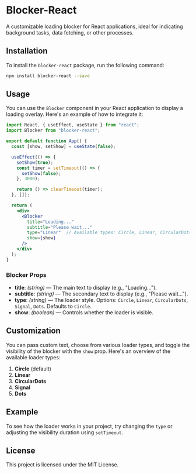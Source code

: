 
# Blocker-React

A customizable loading blocker for React applications, ideal for indicating background tasks, data fetching, or other processes.

## Installation

To install the `blocker-react` package, run the following command:

```bash
npm install blocker-react --save
```

## Usage

You can use the `Blocker` component in your React application to display a loading overlay. Here's an example of how to integrate it:

```jsx
import React, { useEffect, useState } from "react";
import Blocker from "blocker-react";

export default function App() {
  const [show, setShow] = useState(false);

  useEffect(() => {
    setShow(true);
    const timer = setTimeout(() => {
      setShow(false);
    }, 3000);

    return () => clearTimeout(timer);
  }, []);

  return (
    <div>
      <Blocker
        title="Loading..."
        subtitle="Please wait..."
        type="Linear"  // Available types: Circle, Linear, CircularDots, Signal, Dots
        show={show}
      />
    </div>
  );
}
```

### Blocker Props

- **title**: *(string)* — The main text to display (e.g., "Loading...").
- **subtitle**: *(string)* — The secondary text to display (e.g., "Please wait...").
- **type**: *(string)* — The loader style. Options: `Circle`, `Linear`, `CircularDots`, `Signal`, `Dots`. Defaults to `Circle`.
- **show**: *(boolean)* — Controls whether the loader is visible.

## Customization

You can pass custom text, choose from various loader types, and toggle the visibility of the blocker with the `show` prop. Here's an overview of the available loader types:

1. **Circle** (default)
2. **Linear**
3. **CircularDots**
4. **Signal**
5. **Dots**

## Example

To see how the loader works in your project, try changing the `type` or adjusting the visibility duration using `setTimeout`.

## License

This project is licensed under the MIT License.


